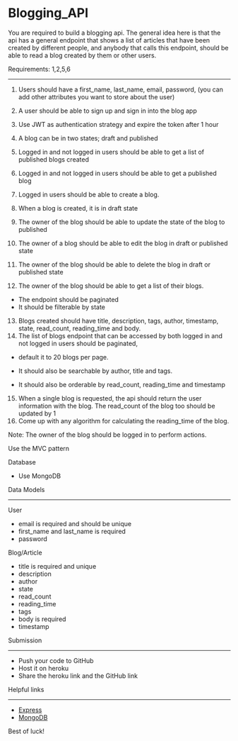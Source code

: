 # Blogging_API

You are required to build a blogging api. The general idea here is that the api has a general endpoint that shows a list of articles that have been created by different people, and anybody
that calls this endpoint, should be able to read a blog created
by them or other users.

Requirements:
1,2,5,6
___
1. Users should have a first_name, last_name, email, password, (you can add other attributes you want to store about the user)
2. A user should be able to sign up and sign in into the blog app
3. Use JWT as authentication strategy and expire the token after 1 hour
4. A blog can be in two states; draft and published
5. Logged in and not logged in users should be able to get a list of published blogs created
6. Logged in and not logged in users should be able to get a published blog
7. Logged in users should be able to create a blog.
8. When a blog is created, it is in draft state
9. The owner of the blog should be able to update the state of the blog to published
10. The owner of a blog should be able to edit the blog in draft or published state
11. The owner of the blog should be able to delete the blog in draft or published state

12. The owner of the blog should be able to get a list of their blogs.
- The endpoint should be paginated
- It should be filterable by state
13. Blogs created should have title, description, tags, author, timestamp, state, read_count, reading_time and body.
14. The list of blogs endpoint that can be accessed by both logged in and not logged in users should be paginated,
- default it to 20 blogs per page.

- It should also be searchable by author, title and tags.
- It should also be orderable by read_count, reading_time and timestamp
15. When a single blog is requested, the api should return the user information with the blog. The read_count of the blog too should be updated by 1
16. Come up with any algorithm for calculating the reading_time of the blog.

Note:
The owner of the blog should be logged in to perform actions.

Use the MVC pattern

Database
- Use MongoDB

Data Models

___
User
- email is required and should be unique
- first_name and last_name is required
- password

Blog/Article
- title is required and unique
- description
- author
- state
- read_count
- reading_time
- tags
- body is required
- timestamp

Submission

___
- Push your code to GitHub
- Host it on heroku
- Share the heroku link and the GitHub link

Helpful links

___
- [Express](https://expressjs.com/)
- [MongoDB](https://www.mongodb.com/)

Best of luck!

